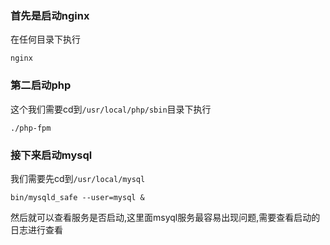 ### 首先是启动nginx
在任何目录下执行
```
nginx
```
### 第二启动php
这个我们需要cd到`/usr/local/php/sbin`目录下执行
```
./php-fpm
```
### 接下来启动mysql
我们需要先cd到`/usr/local/mysql`
```
bin/mysqld_safe --user=mysql &
```
然后就可以查看服务是否启动,这里面msyql服务最容易出现问题,需要查看启动的日志进行查看
